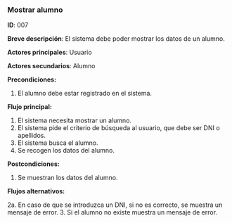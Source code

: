 ### **Mostrar alumno**

**ID**: 007

**Breve descripción**: El sistema debe poder mostrar los datos de un alumno.

**Actores principales**: Usuario

**Actores secundarios**: Alumno

**Precondiciones:**

 1. El alumno debe estar registrado en el sistema.

 **Flujo principal:**

  1. El sistema necesita mostrar un alumno.
  2. El sistema pide el criterio de búsqueda al usuario, que debe ser DNI o apellidos.
  3. El sistema busca el alumno.
  4. Se recogen los datos del alumno.

 **Postcondiciones:**

  1. Se muestran los datos del alumno.

 **Flujos alternativos:**
 
  2a. En caso de que se introduzca un DNI, si no es correcto, se muestra un mensaje de error.
  3. Si el alumno no existe muestra un mensaje de error.